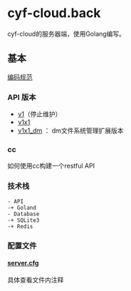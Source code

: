 # cyf-cloud.back

cyf-cloud的服务器端，使用Golang编写。

## 基本

[编码规范](https://github.com/cyf-gh/api.cyf-cloud/blob/master/CodeStandard.md)

### API 版本
* [v1](https://github.com/cyf-gh/api.cyf-cloud/blob/master/v1/README.md)（停止维护）
* [v1x1](https://github.com/cyf-gh/api.cyf-cloud/blob/master/v1x1/README.md)
* [v1x1_dm](https://github.com/cyf-gh/api.cyf-cloud/blob/master/v1x1_dm/README.md) ： dm文件系统管理扩展版本

### cc
如何使用cc构建一个restful API

### 技术栈
```
- API
-+ Goland
- Database
-+ SQLite3
-+ Redis
```
### 配置文件 
#### [server.cfg](https://github.com/cyf-gh/cyf-cloud.back/blob/master/server.cfg)
具体查看文件内注释
